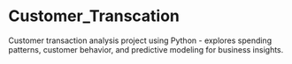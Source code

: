 # Customer_Transcation
Customer transaction analysis project using Python - explores spending patterns, customer behavior, and predictive modeling for business insights.
